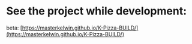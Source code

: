 # See the project while development:

beta: [https://masterkelwin.github.io/K-Pizza-BUILD/](https://masterkelwin.github.io/K-Pizza-BUILD/)

